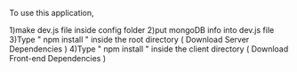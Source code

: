 To use this application,

1)make dev.js file inside config folder
2)put mongoDB info into dev.js file
3)Type " npm install " inside the root directory ( Download Server Dependencies )
4)Type " npm install " inside the client directory ( Download Front-end Dependencies )



